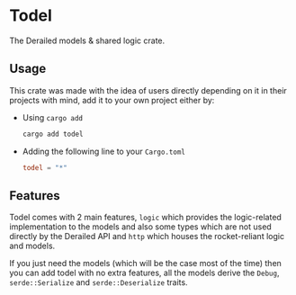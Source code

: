 # Todel

The Derailed models & shared logic crate.

## Usage

This crate was made with the idea of users directly depending on it in their
projects with mind, add it to your own project either by:

- Using `cargo add`

  ```sh
  cargo add todel
  ```

- Adding the following line to your `Cargo.toml`

  ```toml
  todel = "*"
  ```

## Features

Todel comes with 2 main features, `logic` which provides the logic-related implementation
to the models and also some types which are not used directly by the Derailed API
and `http` which houses the rocket-reliant logic and models.

If you just need the models (which will be the case most of the time) then you
can add todel with no extra features, all the models derive the `Debug`, `serde::Serialize`
and `serde::Deserialize` traits.
